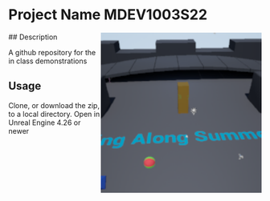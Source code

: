 # Project Name  MDEV1003S22
<img src="Saved/AutoScreenshot.png" width="320"  align="right" />
## Description

A github repository for the in class demonstrations

## Usage
Clone, or download the zip, to a local directory. Open in Unreal Engine 4.26 or newer

